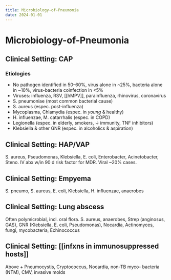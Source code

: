 ```yaml
---
title: Microbiology-of-Pneumonia
date: 2024-01-01
---
```


# Microbiology-of-Pneumonia

## Clinical Setting: CAP

### Etiologies
- No pathogen identified in 50–60%, virus alone in ~25%, bacteria alone in ~10%, virus-bacteria coinfection in <5%
- Viruses: influenza, RSV, [[hMPV]], parainfluenza, rhinovirus, coronavirus
- S. pneumoniae (most common bacterial cause)
- S. aureus (espec. post-influenza)
- Mycoplasma, Chlamydia (espec. in _young_ & healthy)
- H. influenzae, M. catarrhalis (espec. in COPD)
- Legionella (espec. in elderly, smokers, ↓ immunity, TNF inhibitors)
- Klebsiella & other GNR (espec. in alcoholics & aspiration)

## Clinical Setting: HAP/VAP

S. aureus, Pseudomonas, Klebsiella, E. coli, Enterobacter, Acinetobacter, Steno. IV abx w/in 90 d risk factor for MDR. Viral ~20% cases.

## Clinical Setting: Empyema

S. pneumo, S. aureus, E. coli, Klebsiella, H. influenzae, anaerobes

## Clinical Setting: Lung abscess

Often polymicrobial, incl. oral flora. S. aureus, anaerobes, Strep (anginosus, GAS), GNR (Klebsiella, E. coli, Pseudomonas), Nocardia, Actinomyces, fungi, mycobacteria, Echinococcus

## Clinical Setting: [[infxns in immunosuppressed hosts]]

Above + Pneumocystis, Cryptococcus, Nocardia, non-TB myco- bacteria (NTM), CMV, invasive molds
